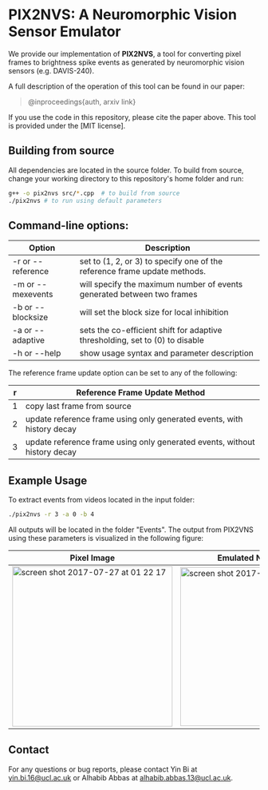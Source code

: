 # PIX2NVS: A Neuromorphic Vision Sensor Emulator 

We provide our implementation of **PIX2NVS**, a tool for converting pixel frames to brightness spike events as generated by neuromorphic vision sensors (e.g. DAVIS-240). 

A full description of the operation of this tool can be found in our paper: 
> @inproceedings{auth,  arxiv link}

If you use the code in this repository, please cite the paper above. This tool is provided under the [MIT license].

## Building from source
All dependencies are located in the source folder. To build from source, change your working directory to this repository's home folder and run:

```bash
g++ -o pix2nvs src/*.cpp  # to build from source  
./pix2nvs # to run using default parameters
```

## Command-line options:

Option | Description
--- | ---
-r or --reference | set to (1, 2, or 3) to specify one of the reference frame update methods.
-m or --mexevents | will specify the maximum number of events generated between two frames
-b or --blocksize | will set the block size for local inhibition
-a or --adaptive  | sets the co-efficient shift for adaptive thresholding, set to (0) to disable
-h or --help      | show usage syntax and parameter description

The reference frame update option can be set to any of the following:

r | Reference Frame Update Method
--- | ---
1 | copy last frame from source
2 | update reference frame using only generated events, with history decay
3 | update reference frame using only generated events, without history decay 


## Example Usage

To extract events from videos located in the input folder:

```bash  
./pix2nvs -r 3 -a 0 -b 4
```
All outputs will be located in the folder "Events". The output from PIX2VNS using these parameters is visualized in the following figure:

Pixel Image | Emulated NVS Events  
--- | ---
<img width="321" alt="screen shot 2017-07-27 at 01 22 17" src="https://user-images.githubusercontent.com/18630131/28649110-5b57efd8-726a-11e7-9296-6eac104a2ebc.png"> | <img width="318" alt="screen shot 2017-07-27 at 01 20 04" src="https://user-images.githubusercontent.com/18630131/28649129-6996180e-726a-11e7-8631-0d8b4cf68653.png">

  
## Contact

For any questions or bug reports, please contact Yin Bi at <yin.bi.16@ucl.ac.uk> or Alhabib Abbas at <alhabib.abbas.13@ucl.ac.uk>.
